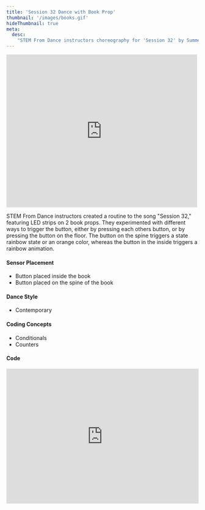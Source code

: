 ```yaml
---
title: 'Session 32 Dance with Book Prop'
thumbnail: '/images/books.gif'
hideThumbnail: true
meta:
  desc:
    "STEM From Dance instructors choreography for 'Session 32' by Summer Walker"
---
```

<iframe src="https://nyu.app.box.com/embed/s/dz7vrqxkbnnhqks2h5yb1alk1835bakx?sortColumn=date" width="500" height="400" frameborder="0" allowfullscreen webkitallowfullscreen msallowfullscreen></iframe>

STEM From Dance instructors created a routine to the song "Session 32," featuring LED strips on 2 book props. They experimented with different ways to trigger the button, either by pressing each others button, or by pressing the button on the floor. The button on the spine triggers a state rainbow state or an orange color, whereas the button in the inside triggers a rainbow animation. 

#### Sensor Placement

+ Button placed inside the book
+ Button placed on the spine of the book

#### Dance Style

+ Contemporary 

#### Coding Concepts

+ Conditionals
+ Counters

#### Code

<div style="position:relative;height:0;padding-bottom:70%;overflow:hidden;"><iframe style="position:absolute;top:0;left:0;width:100%;height:100%;" src="https://maker.makecode.com/#pub:_d6rhuPgyp2sU" frameborder="0" sandbox="allow-popups allow-forms allow-scripts allow-same-origin"></iframe></div>

